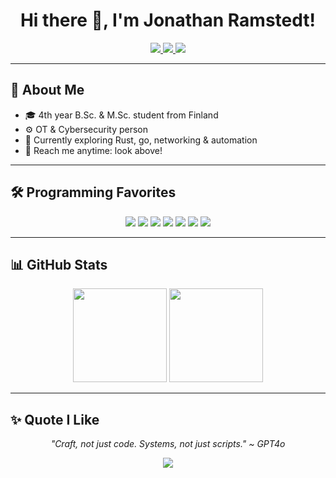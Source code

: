 <!--
**Jathn/Jathn** is a ✨ _special_ ✨ repository because its `README.md` (this file) appears on your GitHub profile.
-->

<div align="center">
  <h1>Hi there 👋, I'm Jonathan Ramstedt!</h1>
</div>

<div align="center">

  <a href="mailto:jonathan.ramstedt@gmail.com">
    <img src="https://img.shields.io/badge/Email-jonathan.ramstedt@gmail.com-F5F5DC?style=for-the-badge&logo=gmail&logoColor=black" />
  </a>

  <a href="https://www.linkedin.com/in/yourlinkedin/">
    <img src="https://img.shields.io/badge/LinkedIn-Jonathan%20Ramstedt-F5F5DC?style=for-the-badge&logo=linkedin&logoColor=black" />
  </a>

  <a href="https://jonathanramstedt.com">
    <img src="https://img.shields.io/badge/Website-jonathanramstedt.com-F5F5DC?style=for-the-badge&logo=home&logoColor=black" />
  </a>

</div>

---

## 🧠 About Me

- 🎓 4th year B.Sc. & M.Sc. student from Finland
- ⚙️ OT & Cybersecurity person
- 🧵 Currently exploring Rust, go, networking & automation
- 📨 Reach me anytime: look above!

---

## 🛠️ Programming Favorites

<div align="center">
  
  <img src="https://img.shields.io/badge/Rust-F5F5DC?style=for-the-badge&logo=rust&logoColor=black" />
  <img src="https://img.shields.io/badge/Python-F5F5DC?style=for-the-badge&logo=python&logoColor=black" />
  <img src="https://img.shields.io/badge/Linux-F5F5DC?style=for-the-badge&logo=linux&logoColor=black" />
  <img src="https://img.shields.io/badge/Docker-F5F5DC?style=for-the-badge&logo=docker&logoColor=black" />
  <img src="https://img.shields.io/badge/C-F5F5DC?style=for-the-badge&logo=c&logoColor=black" />
  <img src="https://img.shields.io/badge/C++-F5F5DC?style=for-the-badge&logo=c%2B%2B&logoColor=black" />
  <img src="https://img.shields.io/badge/Typescript-F5F5DC?style=for-the-badge&logo=typescript&logoColor=black" />
</div>

---

## 📊 GitHub Stats

<p align="center">
  <img height="150" src="https://github-readme-stats.vercel.app/api?username=Jathn&show_icons=true&bg_color=F5F5DC&title_color=000000&text_color=000000&icon_color=000000" />
  <img height="150" src="https://github-readme-stats.vercel.app/api/top-langs/?username=Jathn&layout=compact&bg_color=F5F5DC&title_color=000000&text_color=000000" />
</p>

---

## ✨ Quote I Like

<p align="center"><i>"Craft, not just code. Systems, not just scripts." ~ GPT4o</i></p>

<p align="center">
  <img src="https://img.shields.io/badge/Mood-Happy Energy-F5F5DC?style=flat-square" />
</p>
